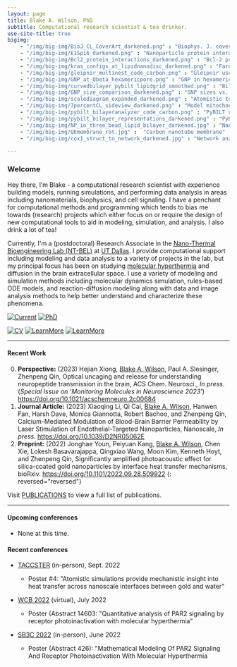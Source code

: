 ```yaml
---
layout: page
title: Blake A. Wilson, PhD
subtitle: Computational research scientist & tea drinker.
use-site-title: true
bigimg:
    - "/img/big-img/BioJ_CL_CoverArt_darkened.png" : "Biophys. J. cover art"
    - "/img/big-img/E1Spi6_darkened.png" : "Nanoparticle protein interaction"
    - "/img/big-img/Bcl2_protein_interactions_darkened.png" : "Bcl-2 protein interactions"
    - "/img/big-img/kras_configs_at_lipidnanodisc_darkened.png" : "Farnesylated-Kras@Lipid-nanodisc"
    - "/img/big-img/gleipnir_multinest_code_carbon.png" : "Gleipnir use code snippet"
    - "/img/big-img/GNP_at_Qbeta_hexamericpore.png" : "GNP in hexameric pore of Q-beta virus"
    - "/img/big-img/curvedbilayer_pybilt_lipidgrid_smoothed.png" : "Bilayer surface grid from PyBILT analysis"
    - "/img/big-img/GNP_size_comparison_darkened.png" : "GNP sizes vs. a protein"
    - "/img/big-img/scalediagram_expanded_darkened.png" : "Atomistic to network dynamics scale diagram"
    - "/img/big-img/7percentCL_sideview_darkened.png" : "Model mitochondrial membrane with 7 percent CL"
    - "/img/big-img/pybilt_bilayeranalyzer_code_carbon.png" : "PyBILT use code snippet"
    - "/img/big-img/pybilt_bilayer_representations_darkened.png" : "PyBILT bilayer representations"
    - "/img/big-img/NP_in_three_bead_lipid_bilayer_darkened.jpg" : "Nanoparticle in a coarse grained lipid bilayer"
    - "/img/big-img/QEmembrane_rot.jpg" :  "Carbon nanotube membrane"
    - "/img/big-img/cox1_struct_to_network_darkened.jpg" : "Network analysis of COX-1 protein"

---
```

### Welcome

Hey there, I’m Blake - a computational research scientist with experience building models, running simulations, and performing data analysis in areas including nanomaterials, biophysics, and cell signaling. I have a penchant for computational methods and programming which tends to bias me towards (research) projects which either focus on or require the design of new computational tools to aid in modeling, simulation, and analysis. I also drink a lot of tea!

Currently, I'm a (postdoctoral) Research Associate in the [Nano-Thermal Bioengineering Lab (NT-BEL)](https://www.nanobrainlab.net/) at [UT Dallas](https://www.utdallas.edu/). I provide computational support including modeling and data analysis to a variety of projects in the lab, but my principal focus has been on studying [molecular hyperthermia](https://onlinelibrary.wiley.com/doi/abs/10.1002/smll.201700841) and diffusion in the brain extracellular space. I use a variety of modeling and simulation methods including molecular dynamics simulation, rules-based ODE models, and reaction-diffusion modeling along with data and image analysis methods to help better understand and characterize these phenomena.

[![Current](https://img.shields.io/badge/Research%20Associate%20@%20UT%20Dallas-2019--Present-blueviolet?style=social)](aboutme#professional-experience)
[![PhD](https://img.shields.io/badge/Ph.D.-Chemistry-blue?style=social)](aboutme#education)

[![CV](https://img.shields.io/badge/Download-my%20CV-lightgrey?style=for-the-badge)](https://drive.google.com/file/d/1JCpTAaTp_cIA0VEb8G9surkjtIyj9ZUJ/view?usp=sharing) [![LearnMore](https://img.shields.io/badge/Learn%20More-About%20Me-lightgrey?style=for-the-badge)](aboutme.md) [![LearnMore](https://img.shields.io/badge/Learn%20More-About%20NT--BEL's%20Research-lightgrey?style=for-the-badge)](https://www.nanobrainlab.net/research-areas)

------
#### Recent Work

0. **Perspective:** (2023) Hejian Xiong, <u>Blake A. Wilson</u>, Paul A. Slesinger, Zhenpeng Qin, Optical uncaging and release for understanding neuropeptide transmission in the brain, ACS Chem. Neurosci., *In press*. (*Special Issue on 'Monitoring Molecules in Neuroscience 2023'*) <https://doi.org/10.1021/acschemneuro.2c00684>
0. **Journal Article:** (2023) Xiaoqing Li, Qi Cai, <u>Blake A. Wilson</u>, Hanwen Fan, Harsh Dave, Monica Giannotta, Robert Bachoo, and Zhenpeng Qin, Calcium-Mediated Modulation of Blood-Brain Barrier Permeability by Laser Stimulation of Endothelial-Targeted Nanoparticles, Nanoscale, *In press*. <https://doi.org/10.1039/D2NR05062E>
0. **Preprint:** (2022) Jonghae Youn, Peiyuan Kang, <u>Blake A. Wilson</u>, Chen Xie, Lokesh Basavarajappa, Qingxiao Wang, Moon Kim, Kenneth Hoyt, and Zhenpeng Qin, Significantly amplified photoacoustic effect for silica-coated gold nanoparticles by interface heat transfer mechanisms, bioRxiv. <https://doi.org/10.1101/2022.09.28.509922>
{: reversed="reversed"}

Visit [PUBLICATIONS](https://blakeaw.github.io/publications/) to view a full list of publications.

------
#### Upcoming conferences
  * None at this time.

#### Recent conferences
* [TACCSTER](https://www.tacc.utexas.edu/taccster-2022) (in-person), Sept. 2022
  * Poster #4: "Atomistic simulations provide mechanistic insight into heat transfer across nanoscale interfaces between gold and water"

* [WCB 2022](https://www.wcb2022.com/) (virtual), July 2022
  * Poster (Abstract 14603: "Quantitative analysis of PAR2 signaling by receptor photoinactivation with molecular hyperthermia"

* [SB3C 2022](https://sb3c.org/) (in-person), June 2022
  * Poster (Abstract 426): "Mathematical Modeling Of PAR2 Signaling And Receptor Photoinactivation With Molecular Hyperthermia
